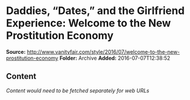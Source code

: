 # Daddies, “Dates,” and the Girlfriend Experience: Welcome to the New Prostitution Economy

**Source:** http://www.vanityfair.com/style/2016/07/welcome-to-the-new-prostitution-economy
**Folder:** Archive
**Added:** 2016-07-07T12:38:52




## Content
*Content would need to be fetched separately for web URLs*
